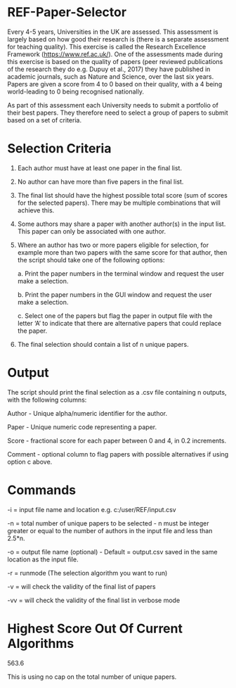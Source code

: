 # REF-Paper-Selector

Every 4-5 years, Universities in the UK are assessed. This assessment is largely based on how good their research is (there is a separate assessment for teaching quality). This exercise is called the Research Excellence Framework (https://www.ref.ac.uk/). One of the assessments made during this exercise is based on the quality of papers (peer reviewed publications of the research they do e.g. Dupuy et al., 2017) they have published in academic journals, such as Nature and Science, over the last six years. Papers are given a score from 4 to 0 based on their quality, with a 4 being world-leading to 0 being recognised nationally. 

As part of this assessment each University needs to submit a portfolio of their best papers. They therefore need to select a group of papers to submit based on a set of criteria.

# Selection Criteria
1.	Each author must have at least one paper in the final list.
2.	No author can have more than five papers in the final list.
3.	The final list should have the highest possible total score (sum of scores for the selected papers). There may be multiple combinations that will achieve this. 
4.	Some authors may share a paper with another author(s) in the input list. This paper can only be associated with one author.
5.	Where an author has two or more papers eligible for selection, for example more than two papers with the same score for that author, then the script should take one of the following options:

    a.	Print the paper numbers in the terminal window and request the user make a selection.

    b.	Print the paper numbers in the GUI window and request the user make a selection.

    c.	Select one of the papers but flag the paper in output file with the letter ‘A’ to indicate that there are alternative papers that could replace the paper.
  
6.	The final selection should contain a list of n unique papers.

# Output
The script should print the final selection as a .csv file containing n outputs, with the following columns:

  Author - Unique alpha/numeric identifier for the author. 
  
  Paper - Unique numeric code representing a paper.
  
  Score - fractional score for each paper between 0 and 4, in 0.2 increments.
  
  Comment - optional column to flag papers with possible alternatives if using option c above.
  
# Commands
-i = input file name and location e.g. c:/user/REF/input.csv

-n = total number of unique papers to be selected - n must be integer greater or equal to the number of authors in the input file and less than 2.5*n.

-o = output file name (optional) - Default = output.csv saved in the same location as the input file.

-r = runmode (The selection algorithm you want to run)

-v = will check the validity of the final list of papers

-vv = will check the validity of the final list in verbose mode

# Highest Score Out Of Current Algorithms
563.6

This is using no cap on the total number of unique papers.

